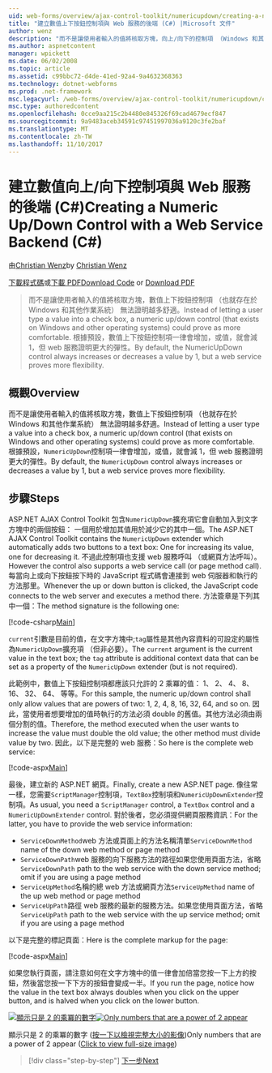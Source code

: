 ```yaml
---
uid: web-forms/overview/ajax-control-toolkit/numericupdown/creating-a-numeric-up-down-control-with-a-web-service-backend-cs
title: "建立數值上下按鈕控制項與 Web 服務的後端 (C#) |Microsoft 文件"
author: wenz
description: "而不是讓使用者輸入的值將核取方塊，向上/向下的控制項 （Windows 和其他作業系統有） 的數值無法證明越多的 c..."
ms.author: aspnetcontent
manager: wpickett
ms.date: 06/02/2008
ms.topic: article
ms.assetid: c99bbc72-d4de-41ed-92a4-9a4632368363
ms.technology: dotnet-webforms
ms.prod: .net-framework
msc.legacyurl: /web-forms/overview/ajax-control-toolkit/numericupdown/creating-a-numeric-up-down-control-with-a-web-service-backend-cs
msc.type: authoredcontent
ms.openlocfilehash: 0cce9aa215c2b4480e845326f69cad4679ecf847
ms.sourcegitcommit: 9a9483aceb34591c97451997036a9120c3fe2baf
ms.translationtype: MT
ms.contentlocale: zh-TW
ms.lasthandoff: 11/10/2017
---
```

<a name="creating-a-numeric-updown-control-with-a-web-service-backend-c"></a><span data-ttu-id="89f57-103">建立數值向上/向下控制項與 Web 服務的後端 (C#)</span><span class="sxs-lookup"><span data-stu-id="89f57-103">Creating a Numeric Up/Down Control with a Web Service Backend (C#)</span></span>
====================
<span data-ttu-id="89f57-104">由[Christian Wenz](https://github.com/wenz)</span><span class="sxs-lookup"><span data-stu-id="89f57-104">by [Christian Wenz](https://github.com/wenz)</span></span>

<span data-ttu-id="89f57-105">[下載程式碼](http://download.microsoft.com/download/9/3/f/93f8daea-bebd-4821-833b-95205389c7d0/numericupdown1.cs.zip)或[下載 PDF](http://download.microsoft.com/download/2/d/c/2dc10e34-6983-41d4-9c08-f78f5387d32b/numericupdown1CS.pdf)</span><span class="sxs-lookup"><span data-stu-id="89f57-105">[Download Code](http://download.microsoft.com/download/9/3/f/93f8daea-bebd-4821-833b-95205389c7d0/numericupdown1.cs.zip) or [Download PDF](http://download.microsoft.com/download/2/d/c/2dc10e34-6983-41d4-9c08-f78f5387d32b/numericupdown1CS.pdf)</span></span>

> <span data-ttu-id="89f57-106">而不是讓使用者輸入的值將核取方塊，數值上下按鈕控制項 （也就存在於 Windows 和其他作業系統） 無法證明越多舒適。</span><span class="sxs-lookup"><span data-stu-id="89f57-106">Instead of letting a user type a value into a check box, a numeric up/down control (that exists on Windows and other operating systems) could prove as more comfortable.</span></span> <span data-ttu-id="89f57-107">根據預設，數值上下按鈕控制項一律會增加，或值，就會減 1，但 web 服務證明更大的彈性。</span><span class="sxs-lookup"><span data-stu-id="89f57-107">By default, the NumericUpDown control always increases or decreases a value by 1, but a web service proves more flexibility.</span></span>


## <a name="overview"></a><span data-ttu-id="89f57-108">概觀</span><span class="sxs-lookup"><span data-stu-id="89f57-108">Overview</span></span>

<span data-ttu-id="89f57-109">而不是讓使用者輸入的值將核取方塊，數值上下按鈕控制項 （也就存在於 Windows 和其他作業系統） 無法證明越多舒適。</span><span class="sxs-lookup"><span data-stu-id="89f57-109">Instead of letting a user type a value into a check box, a numeric up/down control (that exists on Windows and other operating systems) could prove as more comfortable.</span></span> <span data-ttu-id="89f57-110">根據預設，`NumericUpDown`控制項一律會增加，或值，就會減 1，但 web 服務證明更大的彈性。</span><span class="sxs-lookup"><span data-stu-id="89f57-110">By default, the `NumericUpDown` control always increases or decreases a value by 1, but a web service proves more flexibility.</span></span>

## <a name="steps"></a><span data-ttu-id="89f57-111">步驟</span><span class="sxs-lookup"><span data-stu-id="89f57-111">Steps</span></span>

<span data-ttu-id="89f57-112">ASP.NET AJAX Control Toolkit 包含`NumericUpDown`擴充項它會自動加入到文字方塊中的兩個按鈕： 一個用於增加其值用於減少它的其中一個。</span><span class="sxs-lookup"><span data-stu-id="89f57-112">The ASP.NET AJAX Control Toolkit contains the `NumericUpDown` extender which automatically adds two buttons to a text box: One for increasing its value, one for decreasing it.</span></span> <span data-ttu-id="89f57-113">不過此控制項也支援 web 服務呼叫 （或網頁方法呼叫）。</span><span class="sxs-lookup"><span data-stu-id="89f57-113">However the control also supports a web service call (or page method call).</span></span> <span data-ttu-id="89f57-114">每當向上或向下按鈕按下時的 JavaScript 程式碼會連接到 web 伺服器和執行的方法那里。</span><span class="sxs-lookup"><span data-stu-id="89f57-114">Whenever the up or down button is clicked, the JavaScript code connects to the web server and executes a method there.</span></span> <span data-ttu-id="89f57-115">方法簽章是下列其中一個：</span><span class="sxs-lookup"><span data-stu-id="89f57-115">The method signature is the following one:</span></span>

[!code-csharp[Main](creating-a-numeric-up-down-control-with-a-web-service-backend-cs/samples/sample1.cs)]

<span data-ttu-id="89f57-116">`current`引數是目前的值，在文字方塊中;`tag`屬性是其他內容資料的可設定的屬性為`NumericUpDown`擴充項 （但非必要）。</span><span class="sxs-lookup"><span data-stu-id="89f57-116">The `current` argument is the current value in the text box; the `tag` attribute is additional context data that can be set as a property of the `NumericUpDown` extender (but is not required).</span></span>

<span data-ttu-id="89f57-117">此範例中，數值上下按鈕控制項都應該只允許的 2 乘冪的值： 1、 2、 4、 8、 16、 32、 64、 等等。</span><span class="sxs-lookup"><span data-stu-id="89f57-117">For this sample, the numeric up/down control shall only allow values that are powers of two: 1, 2, 4, 8, 16, 32, 64, and so on.</span></span> <span data-ttu-id="89f57-118">因此，當使用者想要增加的值時執行的方法必須 double 的舊值。其他方法必須由兩個分割的值。</span><span class="sxs-lookup"><span data-stu-id="89f57-118">Therefore, the method executed when the user wants to increase the value must double the old value; the other method must divide value by two.</span></span> <span data-ttu-id="89f57-119">因此，以下是完整的 web 服務：</span><span class="sxs-lookup"><span data-stu-id="89f57-119">So here is the complete web service:</span></span>

[!code-aspx[Main](creating-a-numeric-up-down-control-with-a-web-service-backend-cs/samples/sample2.aspx)]

<span data-ttu-id="89f57-120">最後，建立新的 ASP.NET 網頁。</span><span class="sxs-lookup"><span data-stu-id="89f57-120">Finally, create a new ASP.NET page.</span></span> <span data-ttu-id="89f57-121">像往常一樣，您需要`ScriptManager`控制項，`TextBox`控制項和`NumericUpDownExtender`控制項。</span><span class="sxs-lookup"><span data-stu-id="89f57-121">As usual, you need a `ScriptManager` control, a `TextBox` control and a `NumericUpDownExtender` control.</span></span> <span data-ttu-id="89f57-122">對於後者，您必須提供網頁服務資訊：</span><span class="sxs-lookup"><span data-stu-id="89f57-122">For the latter, you have to provide the web service information:</span></span>

- <span data-ttu-id="89f57-123">`ServiceDownMethod`web 方法或頁面上的方法名稱清單</span><span class="sxs-lookup"><span data-stu-id="89f57-123">`ServiceDownMethod` name of the down web method or page method</span></span>
- <span data-ttu-id="89f57-124">`ServiceDownPath`web 服務的向下服務方法的路徑如果您使用頁面方法，省略</span><span class="sxs-lookup"><span data-stu-id="89f57-124">`ServiceDownPath` path to the web service with the down service method; omit if you are using a page method</span></span>
- <span data-ttu-id="89f57-125">`ServiceUpMethod`名稱的總 web 方法或網頁方法</span><span class="sxs-lookup"><span data-stu-id="89f57-125">`ServiceUpMethod` name of the up web method or page method</span></span>
- <span data-ttu-id="89f57-126">`ServiceUpPath`路徑 web 服務的最新的服務方法。如果您使用頁面方法，省略</span><span class="sxs-lookup"><span data-stu-id="89f57-126">`ServiceUpPath` path to the web service with the up service method; omit if you are using a page method</span></span>

<span data-ttu-id="89f57-127">以下是完整的標記頁面：</span><span class="sxs-lookup"><span data-stu-id="89f57-127">Here is the complete markup for the page:</span></span>

[!code-aspx[Main](creating-a-numeric-up-down-control-with-a-web-service-backend-cs/samples/sample3.aspx)]

<span data-ttu-id="89f57-128">如果您執行頁面，請注意如何在文字方塊中的值一律會加倍當您按一下上方的按鈕，然後當您按一下下方的按鈕會變成一半。</span><span class="sxs-lookup"><span data-stu-id="89f57-128">If you run the page, notice how the value in the text box always doubles when you click on the upper button, and is halved when you click on the lower button.</span></span>


<span data-ttu-id="89f57-129">[![顯示只是 2 的乘冪的數字](creating-a-numeric-up-down-control-with-a-web-service-backend-cs/_static/image2.png)](creating-a-numeric-up-down-control-with-a-web-service-backend-cs/_static/image1.png)</span><span class="sxs-lookup"><span data-stu-id="89f57-129">[![Only numbers that are a power of 2 appear](creating-a-numeric-up-down-control-with-a-web-service-backend-cs/_static/image2.png)](creating-a-numeric-up-down-control-with-a-web-service-backend-cs/_static/image1.png)</span></span>

<span data-ttu-id="89f57-130">顯示只是 2 的乘冪的數字 ([按一下以檢視完整大小的影像](creating-a-numeric-up-down-control-with-a-web-service-backend-cs/_static/image3.png))</span><span class="sxs-lookup"><span data-stu-id="89f57-130">Only numbers that are a power of 2 appear ([Click to view full-size image](creating-a-numeric-up-down-control-with-a-web-service-backend-cs/_static/image3.png))</span></span>

>[!div class="step-by-step"]
[<span data-ttu-id="89f57-131">下一步</span><span class="sxs-lookup"><span data-stu-id="89f57-131">Next</span></span>](creating-a-numeric-up-down-control-with-a-web-service-backend-vb.md)
